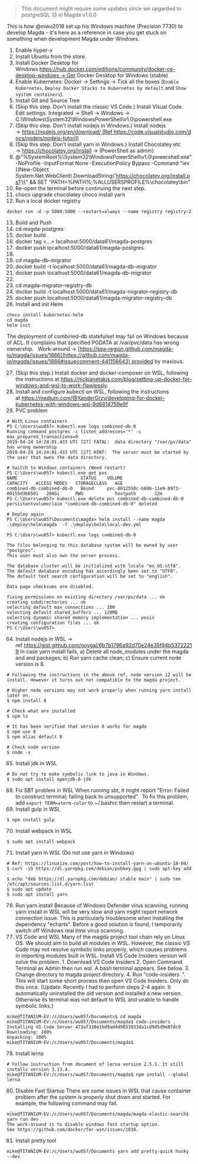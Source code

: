 > This document might require some updates since we upgarded to postgreSQL 13 in Magda v1.0.0

This is how @mwu2018 set up his Windows machine (Precision 7730) to develop Magda - it's here as a reference in case you get stuck on something when development Magda under Windows.

1. Enable hyper-v
2. Install Ubuntu from the store.
3. Install Docker Desktop for Windows https://hub.docker.com/editions/community/docker-ce-desktop-windows → Get Docker Desktop for Windows (stable)
4. Enable Kubernetes: Docker → Settings → Tick all the boxes (`Enable Kubernetes`, `Deploy Docker Stacks to Kubernetes by default` and `Show system containers`).
5. Install Git and Source Tree
6. (Skip this step. Don't install the classic VS Code.) Install Visual Code. Edit settings.
   Integrated → Shell → Windows → C:\Windows\System32\WindowsPowerShell\v1.0\powershell.exe
7. (Skip this step. Don't install nodejs in Windows.) Install nodejs → https://nodejs.org/en/download/ (Ref https://code.visualstudio.com/docs/nodejs/nodejs-tutoril)
8. (Skip this step. Don't install yarn in Windows.) Install Chocolatey etc → https://chocolatey.org/install → (PowerShell as admin)
9. @"%SystemRoot%\System32\WindowsPowerShell\v1.0\powershell.exe" -NoProfile -InputFormat None -ExecutionPolicy Bypass -Command "iex ((New-Object System.Net.WebClient).DownloadString('https://chocolatey.org/install.ps1'))" && SET "PATH=%PATH%;%ALLUSERSPROFILE%\chocolatey\bin"
10. Re-open the terminal before continuing the next step.
11. choco upgrade chocolatey
    choco install yarn
12. Run a local docker registry

```
docker run -d -p 5000:5000 --restart=always --name registry registry:2
```

13. Build and Push
14. cd magda-postgres
15. docker build .
16. docker tag <...> localhost:5000/data61/magda-postgres
17. docker push localhost:5000/data61/magda-postgres
18.
19. cd magda-db-migrator
20. docker build -t localhost:5000/data61/magda-db-migrator
21. docker push localhost:5000/data61/magda-db-migrator
22.
23. cd magda-migrator-registry-db
24. docker build -t localhost:5000/data61/magda-migrator-registry-db
25. docker push localhost:5000/data61/magda-migrator-registry-db
26. Install and init Helm

```
choco install kubernetes-helm
cd magda
helm init
```

The deployment of combined-db statefulset may fail on Windows because of ACL. It complains that specified PGDATA at /var/pvc/data has wrong ownership.   Work-around → [https://sea-region.github.com/magda-io/magda/issues/1866](https://github.com/magda-io/magda/issues/1866#issuecomment-441156643) provided by maxious.

27. (Skip this step.) Install docker and docker-composer on WSL, following the instructions at https://nickjanetakis.com/blog/setting-up-docker-for-windows-and-wsl-to-work-flawlessly.
28. Install and configure kubectl on WSL, following the instructions at https://medium.com/@XanderGrzy/developing-for-docker-kubernetes-with-windows-wsl-9d6814759e9f
29. PVC problem

```
# With Linux containers
PS C:\Users\wu057> kubectl.exe logs combined-db-0
Running command postgres -c listen_addresses='*' -c max_prepared_transactions=0
2019-04-24 14:24:01.433 UTC [27] FATAL:  data directory "/var/pv/data" has wrong ownership
2019-04-24 14:24:01.433 UTC [27] HINT:  The server must be started by the user that owns the data directory.

# Switch to Windows containers (Need restart)
PS C:\Users\wu057> kubectl.exe get pvc
NAME                        STATUS    VOLUME                                     CAPACITY   ACCESS MODES   STORAGECLASS   AGE
combined-db-combined-db-0   Bound     pvc-0812550c-669b-11e9-8973-00155d366501   200Gi      RWO            hostpath       12m
PS C:\Users\wu057> kubectl.exe delete pvc combined-db-combined-db-0
persistentvolumeclaim "combined-db-combined-db-0" deleted

# Deploy again
PS C:\Users\wu057\Documents\magda> helm install --name magda .\deploy\helm\magda  -f .\deploy\helm\local-dev.yml

PS C:\Users\wu057> kubectl.exe logs combined-db-0

The files belonging to this database system will be owned by user "postgres".
This user must also own the server process.

The database cluster will be initialized with locale "en_US.utf8".
The default database encoding has accordingly been set to "UTF8".
The default text search configuration will be set to "english".

Data page checksums are disabled.

fixing permissions on existing directory /var/pv/data ... ok
creating subdirectories ... ok
selecting default max_connections ... 100
selecting default shared_buffers ... 128MB
selecting dynamic shared memory implementation ... posix
creating configuration files ... ok
PS C:\Users\wu057>
```

64. Install nodejs in WSL → ref https://gist.github.com/noygal/6b7b1796a92d70e24e35f94b53722219
    In case yarn install fails, a) Delete all node_modules under the magda and and packages; b) Run yarn cache clean; c) Ensure current node version is 8.

```
# Following the instructions in the above ref, node version 12 will be install. However it turns out not compatible to the magda project.

# Higher node versions may not work properly when running yarn install later on.
$ npm install 8

# Check what are installed
$ npm ls

# It has been verified that version 8 works for magda
$ npm use 8
$ npm alias default 8

# Check node version
$ node -v
```

65. Install jdk in WSL

```
# Do not try to make symbolic link to java in Windows.
$ sudo apt install openjdk-8-jdk
```

68. Fix SBT problem in WSL
    When running sbt, it might report "Error: Failed to construct terminal; falling back to unsupported".  To fix this problem,  add `export TERM=xterm-color` to ~/.bashrc then restart a terminal.
69. Install gulp in WSL

```
$ npm install gulp
```

70. Install webpack in WSL

```
$ sudo apt install webpack
```

71. Install yarn in WSL (Do not use yarn in Windows)

```
# Ref: https://linuxize.com/post/how-to-install-yarn-on-ubuntu-18-04/
$ curl -sS https://dl.yarnpkg.com/debian/pubkey.gpg | sudo apt-key add -
$ echo "deb https://dl.yarnpkg.com/debian/ stable main" | sudo tee /etc/apt/sources.list.d/yarn.list
$ sudo apt update
$ sudo apt install yarn
```

76. Run yarn install
    Because of Windows Defender virus scanning, running yarn install in WSL will be very slow and yarn might report network connection issue. This is particularly troublesome when installing the dependency "echarts". Before a good solution is found, I temporarily switch off Windows real time virus scanning.
77. VS Code and WSL
    Many of the magda project tool chain rely on Linux OS. We should aim to build all modules in WSL. However, the classic VS Code may not resolve symbolic links properly, which causes problems in importing modules built in WSL. Install VS Code Insiders version will solve the problem.
    1. Download VS Code Insiders 2. Open Command Terminal as Admin then run wsl. A bash terminal appears. See below. 3. Change directory to magda project directory. 4. Run "code-insiders .". This will start some short process then open VS Code Insiders. Only do this once. (Update: Recently I had to perform steps 2-4 again. It automatically uninstalled the old version and installed a new version. Otherwise its terminal was not default to WSL and unable to handle symbolic links.)

```
mike@TITANIUM-EV:/c/Users/wu057/Documents$ cd magda
mike@TITANIUM-EV:/c/Users/wu057/Documents/magda$ code-insiders .
Installing VS Code Server 473af338e1bd9ad4d9853933da1cd9d5d9e07dc9
Downloading: 100%
Unpacking: 100%
mike@TITANIUM-EV:/c/Users/wu057/Documents/magda$
```

78. Install lerna

```
# Follow instruction from document of lerna version 2.5.1. It still installs version 3.13.4.
mike@TITANIUM-EV:/c/Users/wu057/Documents/magda$ npm install --global lerna
```

80. Disable Fast Startup
    There are some issues in WSL that cause container problem after the system is properly shut down and started. For example, the following command may fail.

```
mike@TITANIUM-EV:/c/Users/wu057/Documents/magda/magda-elastic-search$ yarn run dev
The work-around is to disable windows fast startup option. See https://github.com/docker/for-win/issues/1038.
```

81. Install pretty tool

```
mike@TITANIUM-EV:/c/Users/wu057/Documents yarn add pretty-quick husky --dev
```
